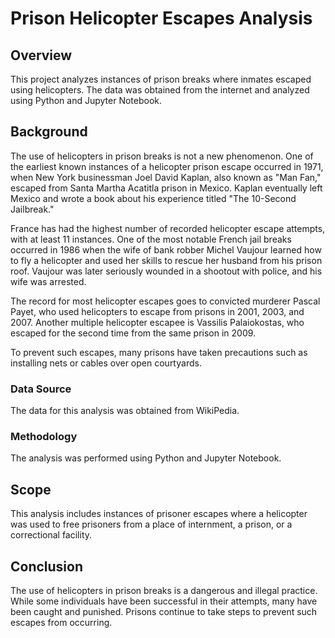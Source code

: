 # Prison Helicopter Escapes Analysis
## Overview
This project analyzes instances of prison breaks where inmates escaped using helicopters. The data was obtained from the internet and analyzed using Python and Jupyter Notebook.

## Background
The use of helicopters in prison breaks is not a new phenomenon. One of the earliest known instances of a helicopter prison escape occurred in 1971, when New York businessman Joel David Kaplan, also known as "Man Fan," escaped from Santa Martha Acatitla prison in Mexico. Kaplan eventually left Mexico and wrote a book about his experience titled "The 10-Second Jailbreak."

France has had the highest number of recorded helicopter escape attempts, with at least 11 instances. One of the most notable French jail breaks occurred in 1986 when the wife of bank robber Michel Vaujour learned how to fly a helicopter and used her skills to rescue her husband from his prison roof. Vaujour was later seriously wounded in a shootout with police, and his wife was arrested.

The record for most helicopter escapes goes to convicted murderer Pascal Payet, who used helicopters to escape from prisons in 2001, 2003, and 2007. Another multiple helicopter escapee is Vassilis Palaiokostas, who escaped for the second time from the same prison in 2009.

To prevent such escapes, many prisons have taken precautions such as installing nets or cables over open courtyards.

### Data Source
The data for this analysis was obtained from WikiPedia.

### Methodology
The analysis was performed using Python and Jupyter Notebook.

## Scope
This analysis includes instances of prisoner escapes where a helicopter was used to free prisoners from a place of internment, a prison, or a correctional facility.

## Conclusion
The use of helicopters in prison breaks is a dangerous and illegal practice. While some individuals have been successful in their attempts, many have been caught and punished. Prisons continue to take steps to prevent such escapes from occurring. 
